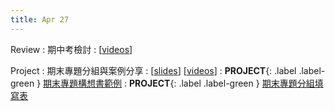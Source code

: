 ```yaml
---
title: Apr 27
---
```


Review
: 期中考檢討
  : [[videos](https://www.youtube.com/watch?v=-7jO2fu6Fec)]

Project
: 期末專題分組與案例分享
  : [[slides](https://docs.google.com/presentation/d/1J-KRejhDuO9lm5GhBE681xxLrojD_7OyXYBozxPsUUE/edit?usp=sharing)] [[videos](https://youtu.be/oIAPTliME-U)]
: **PROJECT**{: .label .label-green } [期末專題構想書範例](https://hackmd.io/kfstnzpoQ9mrsZKjtUwcYg)
: **PROJECT**{: .label .label-green } [期末專題分組填寫表](https://forms.gle/Ls192bA4uL5EA1t26)
